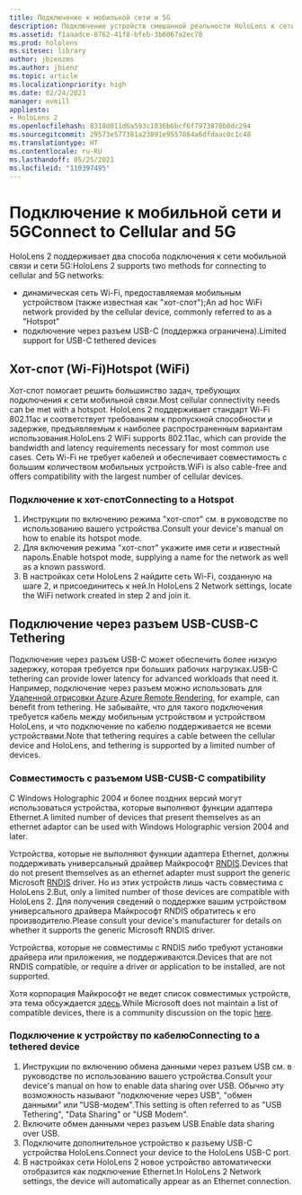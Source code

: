```yaml
---
title: Подключение к мобильной сети и 5G
description: Подключение устройств смешанной реальности HoloLens к сети мобильной связи.
ms.assetid: f1aaadce-8762-41f8-bfeb-3b6067a2ec78
ms.prod: hololens
ms.sitesec: library
author: jbienzms
ms.author: jbienz
ms.topic: article
ms.localizationpriority: high
ms.date: 02/24/2021
manager: evmill
appliesto:
- HoloLens 2
ms.openlocfilehash: 8318d011d6a593c1036b6bcf6f7973870b0dc294
ms.sourcegitcommit: 29573e577381a23891e9557884a6dfdaac0c1c48
ms.translationtype: HT
ms.contentlocale: ru-RU
ms.lasthandoff: 05/25/2021
ms.locfileid: "110397495"
---
```

# <a name="connect-to-cellular-and-5g"></a><span data-ttu-id="d42a9-103">Подключение к мобильной сети и 5G</span><span class="sxs-lookup"><span data-stu-id="d42a9-103">Connect to Cellular and 5G</span></span>

<span data-ttu-id="d42a9-104">HoloLens 2 поддерживает два способа подключения к сети мобильной связи и сети 5G:</span><span class="sxs-lookup"><span data-stu-id="d42a9-104">HoloLens 2 supports two methods for connecting to cellular and 5G networks:</span></span>

- <span data-ttu-id="d42a9-105">динамическая сеть Wi-Fi, предоставляемая мобильным устройством (также известная как "хот-спот");</span><span class="sxs-lookup"><span data-stu-id="d42a9-105">An ad hoc WiFi network provided by the cellular device, commonly referred to as a "Hotspot"</span></span>
- <span data-ttu-id="d42a9-106">подключение через разъем USB-C (поддержка ограничена).</span><span class="sxs-lookup"><span data-stu-id="d42a9-106">Limited support for USB-C tethered devices</span></span>

## <a name="hotspot-wifi"></a><span data-ttu-id="d42a9-107">Хот-спот (Wi-Fi)</span><span class="sxs-lookup"><span data-stu-id="d42a9-107">Hotspot (WiFi)</span></span>

<span data-ttu-id="d42a9-108">Хот-спот помогает решить большинство задач, требующих подключения к сети мобильной связи.</span><span class="sxs-lookup"><span data-stu-id="d42a9-108">Most cellular connectivity needs can be met with a hotspot.</span></span> <span data-ttu-id="d42a9-109">HoloLens 2 поддерживает стандарт Wi-Fi 802.11ac и соответствует требованиям к пропускной способности и задержке, предъявляемым к наиболее распространенным вариантам использования.</span><span class="sxs-lookup"><span data-stu-id="d42a9-109">HoloLens 2 WiFi supports 802.11ac, which can provide the bandwidth and latency requirements necessary for most common use cases.</span></span> <span data-ttu-id="d42a9-110">Сеть Wi-Fi не требует кабелей и обеспечивает совместимость с большим количеством мобильных устройств.</span><span class="sxs-lookup"><span data-stu-id="d42a9-110">WiFi is also cable-free and offers compatibility with the largest number of cellular devices.</span></span>

### <a name="connecting-to-a-hotspot"></a><span data-ttu-id="d42a9-111">Подключение к хот-спот</span><span class="sxs-lookup"><span data-stu-id="d42a9-111">Connecting to a Hotspot</span></span>

1. <span data-ttu-id="d42a9-112">Инструкции по включению режима "хот-спот" см. в руководстве по использованию вашего устройства.</span><span class="sxs-lookup"><span data-stu-id="d42a9-112">Consult your device's manual on how to enable its hotspot mode.</span></span>
1. <span data-ttu-id="d42a9-113">Для включения режима "хот-спот" укажите имя сети и известный пароль.</span><span class="sxs-lookup"><span data-stu-id="d42a9-113">Enable hotspot mode, supplying a name for the network as well as a known password.</span></span>
1. <span data-ttu-id="d42a9-114">В настройках сети HoloLens 2 найдите сеть Wi-Fi, созданную на шаге 2, и присоединитесь к ней.</span><span class="sxs-lookup"><span data-stu-id="d42a9-114">In HoloLens 2 Network settings, locate the WiFi network created in step 2 and join it.</span></span>

## <a name="usb-c-tethering"></a><span data-ttu-id="d42a9-115">Подключение через разъем USB-C</span><span class="sxs-lookup"><span data-stu-id="d42a9-115">USB-C Tethering</span></span>

<span data-ttu-id="d42a9-116">Подключение через разъем USB-C может обеспечить более низкую задержку, которая требуется при больших рабочих нагрузках.</span><span class="sxs-lookup"><span data-stu-id="d42a9-116">USB-C tethering can provide lower latency for advanced workloads that need it.</span></span> <span data-ttu-id="d42a9-117">Например, подключение через разъем можно использовать для [Удаленной отрисовки Azure](https://azure.microsoft.com/services/remote-rendering).</span><span class="sxs-lookup"><span data-stu-id="d42a9-117">[Azure Remote Rendering](https://azure.microsoft.com/services/remote-rendering), for example, can benefit from tethering.</span></span> <span data-ttu-id="d42a9-118">Не забывайте, что для такого подключения требуется кабель между мобильным устройством и устройством HoloLens, и что подключение по кабелю поддерживается не всеми устройствами.</span><span class="sxs-lookup"><span data-stu-id="d42a9-118">Note that tethering requires a cable between the cellular device and HoloLens, and tethering is supported by a limited number of devices.</span></span>

### <a name="usb-c-compatibility"></a><span data-ttu-id="d42a9-119">Совместимость с разъемом USB-C</span><span class="sxs-lookup"><span data-stu-id="d42a9-119">USB-C compatibility</span></span>

<span data-ttu-id="d42a9-120">С Windows Holographic 2004 и более поздних версий могут использоваться устройства, которые выполняют функции адаптера Ethernet.</span><span class="sxs-lookup"><span data-stu-id="d42a9-120">A limited number of devices that present themselves as an ethernet adaptor can be used with Windows Holographic version 2004 and later.</span></span>

<span data-ttu-id="d42a9-121">Устройства, которые не выполняют функции адаптера Ethernet, должны поддерживать универсальный драйвер Майкрософт [RNDIS](https://docs.microsoft.com/windows-hardware/drivers/network/overview-of-remote-ndis--rndis-).</span><span class="sxs-lookup"><span data-stu-id="d42a9-121">Devices that do not present themselves as an ethernet adapter must support the generic Microsoft [RNDIS](https://docs.microsoft.com/windows-hardware/drivers/network/overview-of-remote-ndis--rndis-) driver.</span></span> <span data-ttu-id="d42a9-122">Но из этих устройств лишь часть совместима с HoloLens 2.</span><span class="sxs-lookup"><span data-stu-id="d42a9-122">But, only a limited number of those devices are compatible with HoloLens 2.</span></span> <span data-ttu-id="d42a9-123">Для получения сведений о поддержке вашим устройством универсального драйвера Майкрософт RNDIS обратитесь к его производителю.</span><span class="sxs-lookup"><span data-stu-id="d42a9-123">Please consult your device's manufacturer for details on whether it supports the generic Microsoft RNDIS driver.</span></span>

<span data-ttu-id="d42a9-124">Устройства, которые не совместимы с RNDIS либо требуют установки драйвера или приложения, не поддерживаются.</span><span class="sxs-lookup"><span data-stu-id="d42a9-124">Devices that are not RNDIS compatible, or require a driver or application to be installed, are not supported.</span></span>

<span data-ttu-id="d42a9-125">Хотя корпорация Майкрософт не ведет список совместимых устройств, эта тема обсуждается [здесь](https://aka.ms/HLCommunityCell).</span><span class="sxs-lookup"><span data-stu-id="d42a9-125">While Microsoft does not maintain a list of compatible devices, there is a community discussion on the topic [here](https://aka.ms/HLCommunityCell).</span></span>

### <a name="connecting-to-a-tethered-device"></a><span data-ttu-id="d42a9-126">Подключение к устройству по кабелю</span><span class="sxs-lookup"><span data-stu-id="d42a9-126">Connecting to a tethered device</span></span>

1. <span data-ttu-id="d42a9-127">Инструкции по включению обмена данными через разъем USB см. в руководстве по использованию вашего устройства.</span><span class="sxs-lookup"><span data-stu-id="d42a9-127">Consult your device's manual on how to enable data sharing over USB.</span></span> <span data-ttu-id="d42a9-128">Обычно эту возможность называют "подключение через USB", "обмен данными" или "USB-модем".</span><span class="sxs-lookup"><span data-stu-id="d42a9-128">This setting is often referred to as "USB Tethering", "Data Sharing" or "USB Modem".</span></span>
1. <span data-ttu-id="d42a9-129">Включите обмен данными через разъем USB.</span><span class="sxs-lookup"><span data-stu-id="d42a9-129">Enable data sharing over USB.</span></span>
1. <span data-ttu-id="d42a9-130">Подключите дополнительное устройство к разъему USB-C устройства HoloLens.</span><span class="sxs-lookup"><span data-stu-id="d42a9-130">Connect your device to the HoloLens USB-C port.</span></span>
1. <span data-ttu-id="d42a9-131">В настройках сети HoloLens 2 новое устройство автоматически отобразится как подключение Ethernet.</span><span class="sxs-lookup"><span data-stu-id="d42a9-131">In HoloLens 2 Network settings, the device will automatically appear as an Ethernet connection.</span></span>
